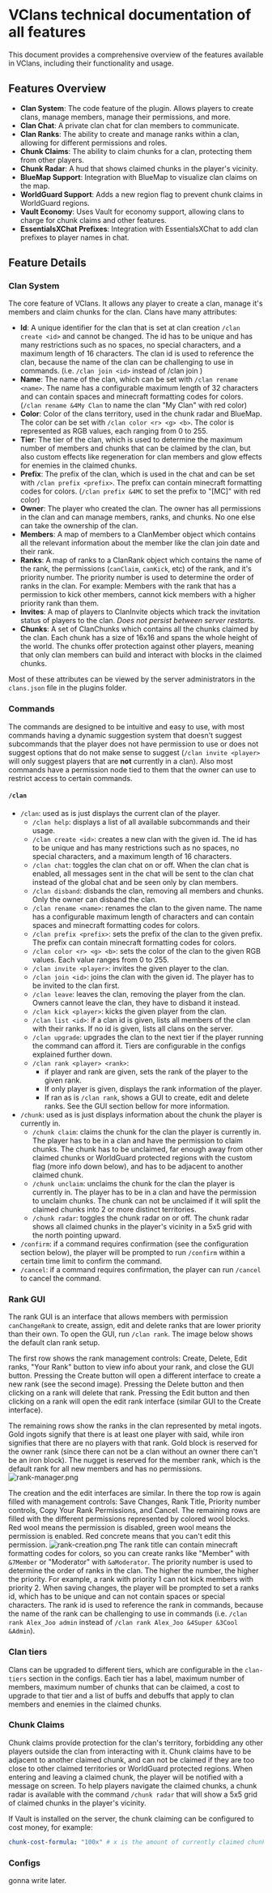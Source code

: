 # VClans technical documentation of all features

This document provides a comprehensive overview of the features available in VClans, including their functionality and
usage.

## Features Overview

- **Clan System**: The code feature of the plugin. Allows players to create clans, manage members, manage their
  permissions,
  and more.
- **Clan Chat**: A private clan chat for clan members to communicate.
- **Clan Ranks**: The ability to create and manage ranks within a clan, allowing for different permissions and roles.
- **Chunk Claims**: The ability to claim chunks for a clan, protecting them from other players.
- **Chunk Radar**: A hud that shows claimed chunks in the player's vicinity.
- **BlueMap Support**: Integration with BlueMap to visualize clan claims on the map.
- **WorldGuard Support**: Adds a new region flag to prevent chunk claims in WorldGuard regions.
- **Vault Economy**: Uses Vault for economy support, allowing clans to charge for chunk claims and other features.
- **EssentialsXChat Prefixes**: Integration with EssentialsXChat to add clan prefixes to player names in chat.

## Feature Details

### Clan System

The core feature of VClans. It allows any player to create a clan, manage it's members and claim chunks for the clan.
Clans have many attributes:

- **Id**: A unique identifier for the clan that is set at clan creation `/clan create <id>` and cannot be changed. The
  id has to be unique and has many restrictions such as no spaces, no special characters, and a maximum length of 16
  characters. The clan id is used to reference the clan, because the name of the clan can be challenging to use in
  commands. (i.e. `/clan join <id>` instead of /clan join <name>)
- **Name**: The name of the clan, which can be set with `/clan rename <name>`. The name has a configurable maximum
  length of 32 characters and can contain spaces and minecraft formatting codes for colors. (`/clan rename &4My Clan` to
  name the clan "My Clan" with red color)
- **Color**: Color of the clans territory, used in the chunk radar and BlueMap. The color can be set with
  `/clan color <r> <g> <b>`. The color is represented as RGB values, each ranging from 0 to 255.
- **Tier**: The tier of the clan, which is used to determine the maximum number of members and chunks that can be
  claimed by the clan, but also custom effects like regeneration for clan members and glow effects for enemies in the
  claimed chunks.
- **Prefix**: The prefix of the clan, which is used in the chat and can be set with
  `/clan prefix <prefix>`. The prefix can contain minecraft formatting codes for colors. (`/clan prefix &4MC` to
  set the prefix to "[MC]" with red color)
- **Owner**: The player who created the clan. The owner has all permissions in the clan and can manage members, ranks,
  and chunks. No one else can take the ownership of the clan.
- **Members**: A map of members to a ClanMember object which contains all the relevant information about the member like
  the clan join date and their rank.
- **Ranks**: A map of ranks to a ClanRank object which contains the name of the rank, the permissions (`canClaim`,
  `canKick`, etc) of the rank, and it's priority number. The priority number is used to determine the order of ranks in
  the clan. For example: Members with the rank that has a permission to kick other members, cannot kick members with a
  higher priority rank than them.
- **Invites**: A map of players to ClanInvite objects which track the invitation status of players to the clan. _Does
  not
  persist between server restarts._
- **Chunks**: A set of ClanChunks which contains all the chunks claimed by the clan. Each chunk has a size of 16x16 and
  spans the whole height of the world. The chunks offer protection against other players, meaning that
  only clan members can build and interact with blocks in the claimed chunks.

Most of these attributes can be viewed by the server administrators in the `clans.json` file in the plugins folder.

### Commands

The commands are designed to be intuitive and easy to use, with most commands having a dynamic suggestion system that
doesn't suggest subcommands that the player does not have permission to use or does not suggest options that do not make
sense to suggest (`/clan invite <player>` will only suggest players that are **not** currently in a clan).
Also most commands have a permission node tied to them that the owner can use to restrict access to certain commands.

#### `/clan`

- `/clan`: used as is just displays the current clan of the player.
    - `/clan help`: displays a list of all available subcommands and their usage.
    - `/clan create <id>`: creates a new clan with the given id. The id has to be unique and has many restrictions
      such as no spaces, no special characters, and a maximum length of 16 characters.
    - `/clan chat`: toggles the clan chat on or off. When the clan chat is enabled, all messages sent in the chat will
      be sent to the clan chat instead of the global chat and be seen only by clan members.
    - `/clan disband`: disbands the clan, removing all members and chunks. Only the owner can disband the clan.
    - `/clan rename <name>`: renames the clan to the given name. The name has a configurable maximum length of
      characters
      and
      can contain spaces and minecraft formatting codes for colors.
    - `/clan prefix <prefix>`: sets the prefix of the clan to the given prefix. The prefix can contain minecraft
      formatting codes for colors.
    - `/clan color <r> <g> <b>`: sets the color of the clan to the given RGB values. Each value ranges from 0 to 255.
    - `/clan invite <player>`: invites the given player to the clan.
    - `/clan join <id>`: joins the clan with the given id. The player has to be invited to the clan first.
    - `/clan leave`: leaves the clan, removing the player from the clan. Owners cannot leave the clan, they have to
      disband
      it
      instead.
    - `/clan kick <player>`: kicks the given player from the clan.
    - `/clan list <id>`: if a clan id is given, lists all members of the clan with their ranks.
      If no id is given, lists all clans on the server.
    - `/clan upgrade`: upgrades the clan to the next tier if the player running the command can afford it. Tiers are
      configurable in the configs explained further down.
    - `/clan rank <player> <rank>`:
        - if player and rank are given, sets the rank of the player to the given rank.
        - If only player is given, displays the rank information of the player.
        - If ran as is `/clan rank`, shows a GUI to create, edit and delete ranks. See the GUI section bellow for more
          information.
- `/chunk`: used as is just displays information about the chunk the player is currently in.
    - `/chunk claim`: claims the chunk for the clan the player is currently in. The player has to be in a clan and
      have the permission to claim chunks. The chunk has to be unclaimed, far enough away from other claimed chunks or
      WorldGuard protected regions with the custom flag (more info down below), and has to be adjacent to another
      claimed chunk.
    - `/chunk unclaim`: unclaims the chunk for the clan the player is currently in. The player has to be in a clan and
      have the permission to unclaim chunks. The chunk can not be unclaimed if it will split the claimed chunks into 2
      or more distinct territories.
    - `/chunk radar`: toggles the chunk radar on or off. The chunk radar shows all claimed chunks in the player's
      vicinity in a 5x5 grid with the north pointing upward.
- `/confirm`: if a command requires confirmation (see the configuration section below), the player will be prompted to
  run `/confirm` within a certain time limit to confirm the command.
- `/cancel`: if a command requires confirmation, the player can run `/cancel` to cancel the command.

### Rank GUI

The rank GUI is an interface that allows members with permission `canChangeRank` to create, assign, edit and delete
ranks
that are lower priority than their own. To open the GUI, run `/clan rank`. The image below shows the default clan rank
setup.

The first row shows the rank management controls: Create, Delete, Edit ranks, "Your Rank" button to view info about your
rank, and close the GUI button. Pressing the Create button will open a different interface to create a new rank (see
the second image). Pressing the Delete button and then clicking on a rank will delete that rank. Pressing the Edit
button and
then clicking on a rank will open the edit rank interface (similar GUI to the Create interface).

The remaining rows show the ranks in the clan represented by metal ingots. Gold ingots signify that there
is at least one player with said, while iron signifies that there are no players with that rank. Gold block is reserved
for the owner rank (since there can not be a clan without an owner there can't be an iron block). The nugget is reserved
for the member rank, which is the default rank for all new members and has no permissions.
![rank-manager.png](images%2Frank-manager.png)

The creation and the edit interfaces are similar. In there the top row is again filled with management controls: Save
Changes, Rank Title, Priority number controls, Copy Your Rank Permissions, and Cancel. The remaining rows are filled
with the different permissions represented by colored wool blocks. Red wool means the permission is disabled, green wool
means the permission is enabled. Red concrete means that you can't edit this permission.
![rank-creation.png](images%2Frank-creation.png)
The rank title can contain minecraft formatting codes for colors, so you can create ranks like "Member" with
`&7Member` or "Moderator" with `&aModerator`. The priority number is used to determine the order of ranks in the clan.
The higher the number, the higher the priority. For example, a rank with priority 1 can not kick members with
priority 2. When saving changes, the player will be prompted to set a ranks id, which has to be unique and can not
contain spaces or special characters. The rank id is used to reference the rank in commands, because the name of the
rank can be challenging to use in commands (i.e. `/clan rank Alex_Joo admin` instead of
`/clan rank Alex_Joo &4Super &3Cool &Admin`).

### Clan tiers

Clans can be upgraded to different tiers, which are configurable in the `clan-tiers` section in the configs.
Each tier has a label, maximum number of members, maximum number of chunks that can be claimed, a cost to upgrade to
that tier and a list of buffs and debuffs that apply to clan members and enemies in the claimed chunks.

### Chunk Claims

Chunk claims provide protection for the clan's territory, forbidding any other players outside the clan from interacting
with it. Chunk claims have to be adjacent to another claimed chunk, and can not be claimed if they are too close to
other claimed territories or WorldGuard protected regions. When entering and leaving a claimed chunk, the player will be
notified with a message on screen. To help players navigate the claimed chunks, a chunk radar is available with the
command `/chunk radar` that will show a 5x5 grid of claimed chunks in the player's vicinity.

If Vault is installed on the server, the chunk claiming can be configured to cost money, for example:

```yaml
chunk-cost-formula: "100x" # x is the amount of currently claimed chunks by the clan
```

### Configs

gonna write later.
